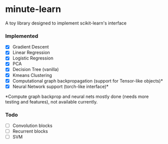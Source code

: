 # minute-learn

A toy library designed to implement scikit-learn's interface

### Implemented

- [x] Gradient Descent
- [x] Linear Regression
- [x] Logistic Regression
- [x] PCA
- [x] Decision Tree (vanilla)
- [x] Kmeans Clustering
- [x] Computational graph backpropagation (support for Tensor-like objects)*
- [x] Neural Network support (torch-like interface)*

*Compute graph backprop and neural nets mostly done (needs more testing and features), not available currently.

### Todo

- [ ] Convolution blocks
- [ ] Recurrent blocks
- [ ] SVM